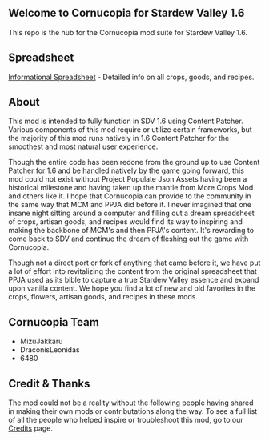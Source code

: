 ﻿## Welcome to Cornucopia for Stardew Valley 1.6

This repo is the hub for the Cornucopia mod suite for Stardew Valley 1.6.

## Spreadsheet
[Informational Spreadsheet](https://docs.google.com/spreadsheets/d/1uI14bL1yzDceOXVzhetJ5IeDYcrU0YgvzFUF-yKrxoM/edit?usp=sharing) - Detailed info on all crops, goods, and recipes.

## About
This mod is intended to fully function in SDV 1.6 using Content Patcher. Various components of this mod require or utilize certain frameworks, but the majority of this mod runs natively in 1.6 Content Patcher for the smoothest and most natural user experience.

Though the entire code has been redone from the ground up to use Content Patcher for 1.6 and be handled natively by the game going forward, this mod could not exist without Project Populate Json Assets having been a historical milestone and having taken up the mantle from More Crops Mod and others like it. I hope that Cornucopia can provide to the community in the same way that MCM and PPJA did before it. I never imagined that one insane night sitting around a computer and filling out a dream spreadsheet of crops, artisan goods, and recipes would find its way to inspiring and making the backbone of MCM's and then PPJA's content. It's rewarding to come back to SDV and continue the dream of fleshing out the game with Cornucopia.

Though not a direct port or fork of anything that came before it, we have put a lot of effort into revitalizing the content from the original spreadsheet that PPJA used as its bible to capture a true Stardew Valley essence and expand upon vanilla content. We hope you find a lot of new and old favorites in the crops, flowers, artisan goods, and recipes in these mods.

## Cornucopia Team
* MizuJakkaru
* DraconisLeonidas
* 6480

## Credit & Thanks
The mod could not be a reality without the following people having shared in making their own mods or contributations along the way. To see a full list of all the people who helped inspire or troubleshoot this mod, go to our [Credits](https://github.com/MizuJakkaru/Cornucopia/blob/main/CREDITS.md) page.
